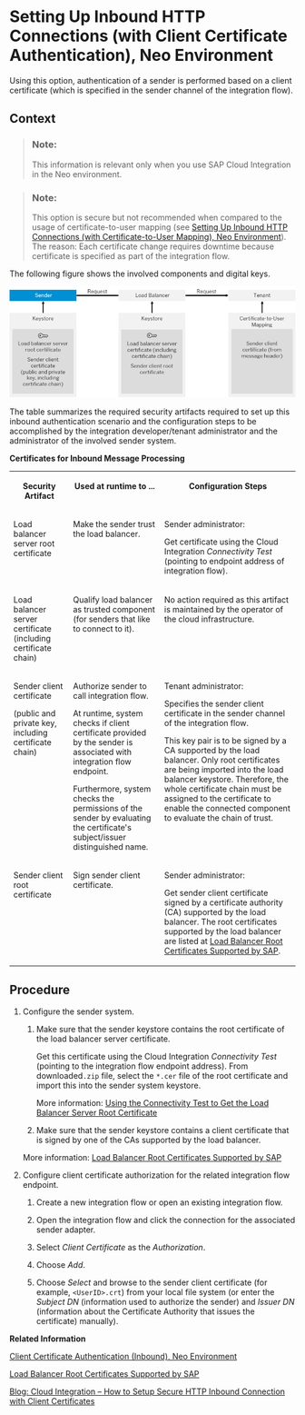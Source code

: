 <!-- loio057f4a757c9d4b23b55e3a2310620462 -->

# Setting Up Inbound HTTP Connections \(with Client Certificate Authentication\), Neo Environment

Using this option, authentication of a sender is performed based on a client certificate \(which is specified in the sender channel of the integration flow\).



## Context

> ### Note:  
> This information is relevant only when you use SAP Cloud Integration in the Neo environment.

> ### Note:  
> This option is secure but not recommended when compared to the usage of certificate-to-user mapping \(see [Setting Up Inbound HTTP Connections \(with Certificate-to-User Mapping\), Neo Environment](setting-up-inbound-http-connections-with-certificate-to-user-mapping-neo-environment-9949c61.md)\). The reason: Each certificate change requires downtime because certificate is specified as part of the integration flow.

The following figure shows the involved components and digital keys.

![](images/Certificate-to-User_Mapping_6d7a978.png)

The table summarizes the required security artifacts required to set up this inbound authentication scenario and the configuration steps to be accomplished by the integration developer/tenant administrator and the administrator of the involved sender system.

**Certificates for Inbound Message Processing**


<table>
<tr>
<th valign="top">

Security Artifact



</th>
<th valign="top">

Used at runtime to ...



</th>
<th valign="top">

Configuration Steps



</th>
</tr>
<tr>
<td valign="top">

Load balancer server root certificate



</td>
<td valign="top">

Make the sender trust the load balancer.



</td>
<td valign="top">

Sender administrator:

Get certificate using the Cloud Integration *Connectivity Test* \(pointing to endpoint address of integration flow\).



</td>
</tr>
<tr>
<td valign="top">

Load balancer server certificate \(including certificate chain\)



</td>
<td valign="top">

Qualify load balancer as trusted component \(for senders that like to connect to it\).



</td>
<td valign="top">

No action required as this artifact is maintained by the operator of the cloud infrastructure.



</td>
</tr>
<tr>
<td valign="top">

Sender client certificate

\(public and private key, including certificate chain\)



</td>
<td valign="top">

Authorize sender to call integration flow.

At runtime, system checks if client certificate provided by the sender is associated with integration flow endpoint.

Furthermore, system checks the permissions of the sender by evaluating the certificate's subject/issuer distinguished name.



</td>
<td valign="top">

Tenant administrator:

Specifies the sender client certificate in the sender channel of the integration flow.

This key pair is to be signed by a CA supported by the load balancer. Only root certificates are being imported into the load balancer keystore. Therefore, the whole certificate chain must be assigned to the certificate to enable the connected component to evaluate the chain of trust.



</td>
</tr>
<tr>
<td valign="top">

Sender client root certificate



</td>
<td valign="top">

Sign sender client certificate.



</td>
<td valign="top">

Sender administrator:

Get sender client certificate signed by a certificate authority \(CA\) supported by the load balancer. The root certificates supported by the load balancer are listed at [Load Balancer Root Certificates Supported by SAP](load-balancer-root-certificates-supported-by-sap-4509f60.md).



</td>
</tr>
</table>



## Procedure

1.  Configure the sender system.

    1.  Make sure that the sender keystore contains the root certificate of the load balancer server certificate.

        Get this certificate using the Cloud Integration *Connectivity Test* \(pointing to the integration flow endpoint address\). From downloaded`.zip` file, select the `*.cer` file of the root certificate and import this into the sender system keystore.

        More information: [Using the Connectivity Test to Get the Load Balancer Server Root Certificate](using-the-connectivity-test-to-get-the-load-balancer-server-root-certificate-5d6cbf4.md)

    2.  Make sure that the sender keystore contains a client certificate that is signed by one of the CAs supported by the load balancer.


    More information: [Load Balancer Root Certificates Supported by SAP](load-balancer-root-certificates-supported-by-sap-4509f60.md)

2.  Configure client certificate authorization for the related integration flow endpoint.

    1.  Create a new integration flow or open an existing integration flow.

    2.  Open the integration flow and click the connection for the associated sender adapter.

    3.  Select *Client Certificate* as the *Authorization*.

    4.  Choose *Add*.

    5.  Choose *Select* and browse to the sender client certificate \(for example, `<UserID>.crt`\) from your local file system \(or enter the *Subject DN* \(information used to authorize the sender\) and *Issuer DN* \(information about the Certificate Authority that issues the certificate\) manually\).



**Related Information**  


[Client Certificate Authentication \(Inbound\), Neo Environment](client-certificate-authentication-inbound-neo-environment-c1eeeab.md "This option includes an authentication step based on a digital client certificate.")

[Load Balancer Root Certificates Supported by SAP](load-balancer-root-certificates-supported-by-sap-4509f60.md "The load balancer supports a certain list of root certificates.")

[Blog: Cloud Integration – How to Setup Secure HTTP Inbound Connection with Client Certificates](https://blogs.sap.com/2017/06/05/cloud-integration-how-to-setup-secure-http-inbound-connection-with-client-certificates/)

